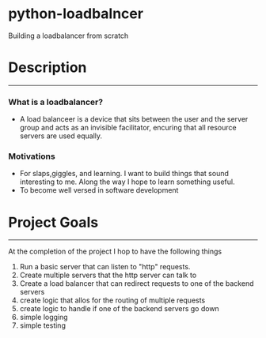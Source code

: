 # python-loadbalncer
Building a loadbalancer from scratch


# Description
---
### What is a loadbalancer? 
 - A load balanceer is a device that sits between the user and the server group and acts as an invisible facilitator, encuring that all resource servers are used equally. 

### Motivations
- For slaps,giggles, and learning. I want to build things that sound interesting to me. Along the way I hope to learn something useful. 
- To become well versed in software development

# Project Goals
---
 At the completion of the project I hop to have the following things 
 1. Run a basic server that can listen to "http" requests. 
 2. Create multiple servers that the http server can talk to 
 3. Create a load balancer that can redirect requests to one of the backend servers 
 4. create logic that allos for the routing of multiple requests
 5. create logic to handle if one of the backend servers go down
 6. simple logging 
 7. simple testing 
    